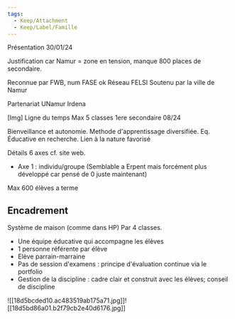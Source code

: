 ```yaml
---
tags:
  - Keep/Attachment
  - Keep/Label/Famille
---
```


Présentation 30/01/24

Justification car Namur = zone en tension, manque 800 places de secondaire. 

Reconnue par FWB, num FASE ok
Réseau FELSI
Soutenu par la ville de Namur

Partenariat UNamur Irdena

[Img] Ligne du temps
Max 5 classes 1ere secondaire 08/24

Bienveillance et autonomie. 
Methode d'apprentissage diversifiée. 
Eq. Éducative en recherche.
Lien à la nature favorisé 

Détails 6 axes cf. site web.
- Axe 1 : individu/groupe 
(Semblable a Erpent mais forcément plus développé car pensé de 0 juste maintenant)

Max 600 élèves a terme

Encadrement
--------------
Système de maison (comme dans  HP)
Par 4 classes.

- Une équipe éducative qui accompagne les élèves
- 1 personne référente par élève
- Elève parrain-marraine
- Pas de session d'examens : principe d'évaluation continue via le portfolio
- Gestion de la discipline : cadre clair et construit avec les élèves; conseil de discipline











![[18d5bcded10.ac483519ab175a71.jpg]]![[18d5bd86a01.b2f79cb2e40d6176.jpg]]